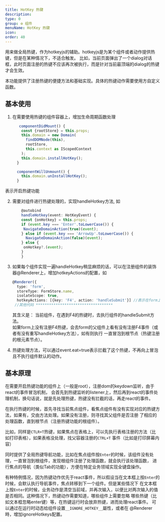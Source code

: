 ```yaml
---
title: HotKey 热键
description:
type: 0
group: ⚙ 组件
menuName: HotKey 热键
icon:
order: 40
---
```


用来做全局热键，作为hotkeyjs的辅助。hotkeyjs是为某个组件或者动作提供热键，但是在某种情况下，不适合触发。
比如，当前页面弹出了一个dialog对话框，此时页面注册的热键不应该再次被执行，而是针对当前最顶端的dialog的热键才会生效。

本功能提供了注册热键的便捷方法和基础实现。具体的热键动作需要使用方自定义函数。

## 基本使用

1. 在需要使用热键的组件容器上，增加生命周期函数处理
    ```typescript
       componentDidMount() {
        const {rootStore} = this.props;
        this.domain = new Domain(
          findDOMNode(this),
          rootStore,
          this.context as IScopedContext
        );
        this.domain.installHotKey();
      }
    
      componentWillUnmount() {
        this.domain.unInstallHotKey();
      }

    ``` 

表示开启热键功能

2. 需要对组件进行热键处理的，实现handleHotkey方法, 如

    ```typescript
        @autobind
        handleHotkey(event: HotKeyEvent) {
        const {onHotkey} = this.props;
        if (event.key === 'Enter'.toLowerCase()) {
         NavigateDomainAction(true)(event);
        } else if (event.key === 'ArrowUp'.toLowerCase()) {
          NavigateDomainAction(false)(event);
        } else {
         onHotkey?.(event);
        }
        }
    ``` 

3. 如果每个组件实现一遍handleHotkey稍显麻烦的话，可以在注册组件的装饰器@Renderer上，增加hotkeyActions的配置，如

    ```typescript
    @Renderer({
      type: 'form',
      storeType: FormStore.name,
      isolateScope: true,
      hotkeyActions: [{key: 'F4', action: 'handleSubmit'}] //表示在form上按F4的时候执行的是form的handleSubmit方法 
     //其他代码 ***********************************
    ```
   其含义是： 当前组件，在遇到F4的热键时，去执行组件的handleSubmit方法。  
   如果form上没有注册F4热键，会去form的父组件上看有没有注册F4事件（或者有没有重写handleHotkey方法），如有则执行
   一直冒泡到根节点（热键注册的根元素节点）。

4. 热键处理方法，可以通过event.eat=true表示拦截了这个热键，不再向上冒泡且不执行组件默认的动作。

## 基本原理

在需要开启热键功能的组件上（一般是root），注册dom的keydown监听，由于react的事件冒泡机制，
会首先到热键监听的listener上，然后再到react的事件处理机制，换句话说，就是先处理热键，热键没有拦截的话，再走react的事件。

在执行热键的时候，首先寻找当前焦点组件，看焦点组件有没有实现对应的热键方法，如果有，交由方法处理。如果没有注册，则寻找其父组件是否注册
了相应的处理函数，直到根节点（注册热键功能的根组件）。

比如，同样是`CTLR+T`热键，如果焦点在表格上，可以先执行表格注册的方法（比如打印表格），如果表格没处理，找父容器注册的`CTRL+T`
事件（比如是打印屏幕内容）

同时提供了全局热键导航功能，比如在焦点组件按`Enter`的时候，该组件没有处理，一直冒泡到根组件，发现根组件注册了处理函数，就会执行该处理函数，
进行焦点的导航（类似Tab的功能），方便在特定业务领域实现全键盘操作。

有种特例情况，因为热键动作优先于react事件，所以假设当在文本框上按`Enter`的时候，会默认执行导航事件，焦点转移到下一个组件。但是某些情况下
在文本框上按`Enter`的时候，业务动作是清空当前域，并再次输入，以便比对两次输入的值是否相同。这种情况下，热键动作需要知道，哪些组件上需要忽略
哪些热键（比如文本框忽略enter键）等，在热键运行时会放弃热键，进而处理react事件。
可以通过在运行时动态给组件设置`__IGNORE_HOTKEY__`屬性，或者在
@Renderer時，增加ignoreHotkeys配置。







   
    


